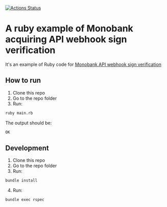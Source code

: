 [![Actions Status](https://github.com/loqimean/monobank_webhook_sign_verification/actions/workflows/ci.yml/badge.svg)](https://github.com/loqimean/monobank_webhook_sign_verification/actions)
# A ruby example of Monobank acquiring API webhook sign verification
It's an example of Ruby code for [Monobank API webhook sign verification](https://api.monobank.ua/docs/acquiring.html#tag/Prikladi-verifikaciyi-pidpisu-webhook)

## How to run
1. Clone this repo
2. Go to the repo folder
3. Run:
```bash
ruby main.rb
```

The output should be:
```bash
OK
```

## Development
1. Clone this repo
2. Go to the repo folder
3. Run:
```bash
bundle install
```
4. Run:
```bash
bundle exec rspec
```
